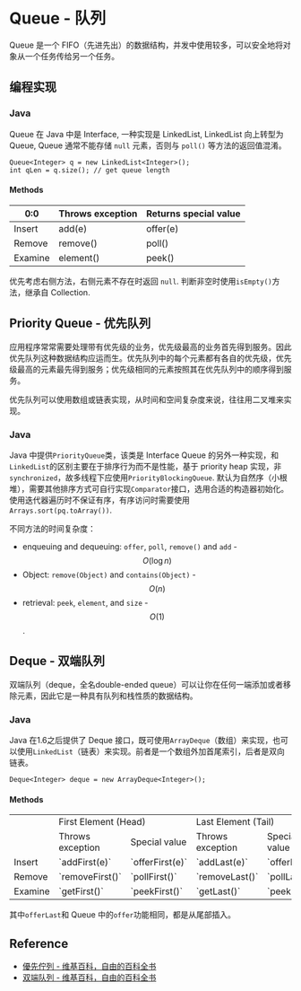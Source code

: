 # Queue - 队列

Queue 是一个 FIFO（先进先出）的数据结构，并发中使用较多，可以安全地将对象从一个任务传给另一个任务。

## 编程实现

### Java

Queue 在 Java 中是 Interface, 一种实现是 LinkedList, LinkedList 向上转型为 Queue, Queue 通常不能存储 `null` 元素，否则与 `poll()` 等方法的返回值混淆。

```
Queue<Integer> q = new LinkedList<Integer>();
int qLen = q.size(); // get queue length
```

#### Methods

| 0:0 | Throws exception | Returns special value |
| -- | -- | -- |
| Insert | add(e) | offer(e) |
| Remove | remove() | poll() |
| Examine | element() | peek() |

优先考虑右侧方法，右侧元素不存在时返回 `null`. 判断非空时使用`isEmpty()`方法，继承自 Collection.

## Priority Queue - 优先队列

应用程序常常需要处理带有优先级的业务，优先级最高的业务首先得到服务。因此优先队列这种数据结构应运而生。优先队列中的每个元素都有各自的优先级，优先级最高的元素最先得到服务；优先级相同的元素按照其在优先队列中的顺序得到服务。

优先队列可以使用数组或链表实现，从时间和空间复杂度来说，往往用二叉堆来实现。

### Java

Java 中提供`PriorityQueue`类，该类是 Interface Queue 的另外一种实现，和`LinkedList`的区别主要在于排序行为而不是性能，基于 priority heap 实现，非`synchronized`，故多线程下应使用`PriorityBlockingQueue`. 默认为自然序（小根堆），需要其他排序方式可自行实现`Comparator`接口，选用合适的构造器初始化。使用迭代器遍历时不保证有序，有序访问时需要使用`Arrays.sort(pq.toArray())`.

不同方法的时间复杂度：

- enqueuing and dequeuing: `offer`, `poll`, `remove()` and `add` - $$O(\log n)$$
- Object: `remove(Object)` and `contains(Object)` - $$O(n)$$
- retrieval: `peek`, `element`, and `size` - $$O(1)$$.

## Deque - 双端队列

双端队列（deque，全名double-ended queue）可以让你在任何一端添加或者移除元素，因此它是一种具有队列和栈性质的数据结构。

### Java

Java 在1.6之后提供了 Deque 接口，既可使用`ArrayDeque`（数组）来实现，也可以使用`LinkedList`（链表）来实现。前者是一个数组外加首尾索引，后者是双向链表。

```
Deque<Integer> deque = new ArrayDeque<Integer>();
```

#### Methods

<table>
  <tr>
    <td></td>
    <td colspan="2">First Element (Head)</td>
    <td colspan="2">Last Element (Tail)</td>
  </tr>
  <tr>
    <td></td>
    <td>Throws exception</td>
    <td>Special value</td>
    <td>Throws exception</td>
    <td>Special value</td>
  </tr>
  <tr>
    <td>Insert</td>
    <td>`addFirst(e)`</td>
    <td>`offerFirst(e)`</td>
    <td>`addLast(e)`</td>
    <td>`offerLast(e)`</td>
  </tr>
  <tr>
    <td>Remove</td>
    <td>`removeFirst()`</td>
    <td>`pollFirst()`</td>
    <td>`removeLast()`</td>
    <td>`pollLast()`</td>
  </tr>
  <tr>
    <td>Examine</td>
    <td>`getFirst()`</td>
    <td>`peekFirst()`</td>
    <td>`getLast()`</td>
    <td>`peekLast()`</td>
  </tr>
</table>

其中`offerLast`和 Queue 中的`offer`功能相同，都是从尾部插入。

## Reference

- [優先佇列 - 维基百科，自由的百科全书](http://zh.wikipedia.org/zh/%E5%84%AA%E5%85%88%E4%BD%87%E5%88%97)
- [双端队列 - 维基百科，自由的百科全书](https://zh.wikipedia.org/wiki/%E5%8F%8C%E7%AB%AF%E9%98%9F%E5%88%97)
